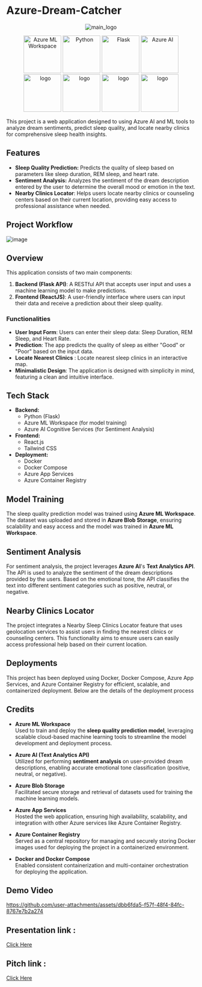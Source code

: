  # Azure-Dream-Catcher


<p align="center">
  <img src="https://github.com/user-attachments/assets/0485e4f8-ffd2-4560-a4c0-9e6aa102549f" alt="main_logo">
</p>
<p align="center">
<img src="https://img.shields.io/badge/Azure_ML-0078D4?style=for-the-badge&logo=microsoft-azure&logoColor=white" alt="Azure ML Workspace" width="100" />
<img src="https://img.shields.io/badge/Python-3776AB?style=for-the-badge&logo=python&logoColor=white" alt="Python" width="100" />
<img src="https://img.shields.io/badge/Flask-000000?style=for-the-badge&logo=flask&logoColor=white" alt="Flask" width="100" />
<img src="https://img.shields.io/badge/Azure_AI-5C2D91?style=for-the-badge&logo=microsoft-azure&logoColor=white" alt="Azure AI" width="100" />
  <img src="https://img.shields.io/badge/Node.js-43853D?style=for-the-badge&logo=node.js&logoColor=white" alt="logo" width="100" />
   <img src="https://img.shields.io/badge/JavaScript-323330?style=for-the-badge&logo=javascript&logoColor=F7DF1E" alt="logo" width="100" />

   <img src="https://img.shields.io/badge/-ReactJs-61DAFB?logo=react&logoColor=white&style=for-the-badge" alt="logo" width="100" />
  <img src="https://img.shields.io/badge/Tailwind_CSS-38B2AC?style=for-the-badge&logo=tailwind-css&logoColor=white" alt="logo" width="100" />
  </p>
This project is a web application designed to using Azure AI and ML tools to analyze dream sentiments, predict sleep quality, and locate nearby clinics for comprehensive sleep health insights.


## Features
- **Sleep Quality Prediction:** Predicts the quality of sleep based on parameters like sleep duration, REM sleep, and heart rate.
- **Sentiment Analysis:** Analyzes the sentiment of the dream description entered by the user to determine the overall mood or emotion in the text.
- **Nearby Clinics Locator**: Helps users locate nearby clinics or counseling centers based on their current location, providing easy access to professional assistance when needed.

## Project Workflow

![image](https://github.com/user-attachments/assets/b8371671-4e0f-445f-aada-fc4781cfe605)

## Overview
This application consists of two main components:
1. **Backend (Flask API)**: A RESTful API that accepts user input and uses a machine learning model to make predictions.
2. **Frontend (ReactJS)**: A user-friendly interface where users can input their data and receive a prediction about their sleep quality.

### Functionalities
- **User Input Form**: Users can enter their sleep data: Sleep Duration, REM Sleep, and Heart Rate.
- **Prediction**: The app predicts the quality of sleep as either "Good" or "Poor" based on the input data.
- **Locate Nearest Clinics** : Locate nearest sleep clinics in an interactive map. 
- **Minimalistic Design**: The application is designed with simplicity in mind, featuring a clean and intuitive interface.

## Tech Stack
- **Backend:** 
  - Python (Flask)
  - Azure ML Workspace (for model training)
  - Azure AI Cognitive Services (for Sentiment Analysis)
- **Frontend:** 
  - React.js
  - Tailwind CSS
- **Deployment:**
  - Docker
  - Docker Compose
  - Azure App Services
  - Azure Container Registry
    

## Model Training
The sleep quality prediction model was trained using **Azure ML Workspace**. The dataset was uploaded and stored in **Azure Blob Storage**, ensuring scalability and easy access and the model was trained in **Azure ML Workspace**.

## Sentiment Analysis
For sentiment analysis, the project leverages **Azure AI**'s **Text Analytics API**. The API is used to analyze the sentiment of the dream descriptions provided by the users. Based on the emotional tone, the API classifies the text into different sentiment categories such as positive, neutral, or negative.

## Nearby Clinics Locator
The project integrates a Nearby Sleep Clinics Locator feature that uses geolocation services to assist users in finding the nearest clinics or counseling centers. This functionality aims to ensure users can easily access professional help based on their current location.

## Deployments
This project has been deployed using Docker, Docker Compose, Azure App Services, and Azure Container Registry for efficient, scalable, and containerized deployment. Below are the details of the deployment process

## Credits

- **Azure ML Workspace**  
  Used to train and deploy the **sleep quality prediction model**, leveraging scalable cloud-based machine learning tools to streamline the model development and deployment process.

- **Azure AI (Text Analytics API)**  
  Utilized for performing **sentiment analysis** on user-provided dream descriptions, enabling accurate emotional tone classification (positive, neutral, or negative).

- **Azure Blob Storage**  
  Facilitated secure storage and retrieval of datasets used for training the machine learning models.

- **Azure App Services**  
  Hosted the web application, ensuring high availability, scalability, and integration with other Azure services like Azure Container Registry.

- **Azure Container Registry**  
  Served as a central repository for managing and securely storing Docker images used for deploying the project in a containerized environment.

- **Docker and Docker Compose**  
  Enabled consistent containerization and multi-container orchestration for deploying the application.

  

## Demo Video 



https://github.com/user-attachments/assets/dbb6fda5-f57f-48f4-84fc-8767e7b2a274



## Presentation link :

[Click Here](https://stdntpartners-my.sharepoint.com/:p:/g/personal/debaditya_som_studentambassadors_com/EWMoHN3y8vtFhJCVOkuc9E8BQuNsuMDeGY3_Lb8dRkARpg?e=zBeoXg)

## Pitch link :

[Click Here](https://www.youtube.com/watch?v=Kc6VUHSGFVY)
